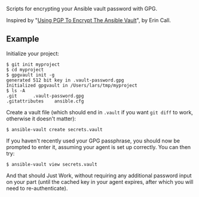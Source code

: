 Scripts for encrypting your Ansible vault password with GPG.

Inspired by "[Using PGP To Encrypt The Ansible Vault][call]", by Erin
Call.

[call]: https://blog.erincall.com/p/using-pgp-to-encrypt-the-ansible-vault

## Example

Initialize your project:

    $ git init myproject
    $ cd myproject
    $ gpgvault init -g 
    generated 512 bit key in .vault-password.gpg
    Initialized gpgvault in /Users/lars/tmp/myproject
    $ ls -A
    .git      .vault-password.gpg
    .gitattributes    ansible.cfg

Create a vault file (which should end in `.vault` if you want `git
diff` to work, otherwise it doesn't matter):

    $ ansible-vault create secrets.vault

If you haven't recently used your GPG passphrase, you should now be
prompted to enter it, assuming your agent is set up correctly.  You
can then try:

    $ ansible-vault view secrets.vault

And that should Just Work, without requiring any additional password
input on your part (until the cached key in your agent expires, after
which you will need to re-authenticate).
